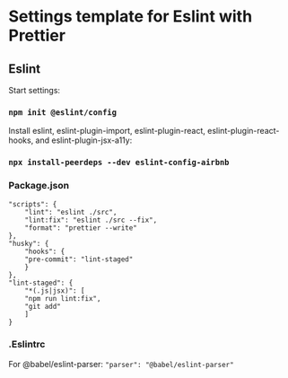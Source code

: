 # Settings template for Eslint with Prettier

## Eslint

Start settings:
### `npm init @eslint/config`

Install eslint, eslint-plugin-import, eslint-plugin-react, eslint-plugin-react-hooks, and eslint-plugin-jsx-a11y:
### `npx install-peerdeps --dev eslint-config-airbnb`

### Package.json

    "scripts": {
        "lint": "eslint ./src",
        "lint:fix": "eslint ./src --fix",
        "format": "prettier --write"
    },
    "husky": {
        "hooks": {
        "pre-commit": "lint-staged"
        }
    },
    "lint-staged": {
        "*(.js|jsx)": [
        "npm run lint:fix",
        "git add"
        ]
    }

### .Eslintrc

For @babel/eslint-parser: `"parser": "@babel/eslint-parser"`
